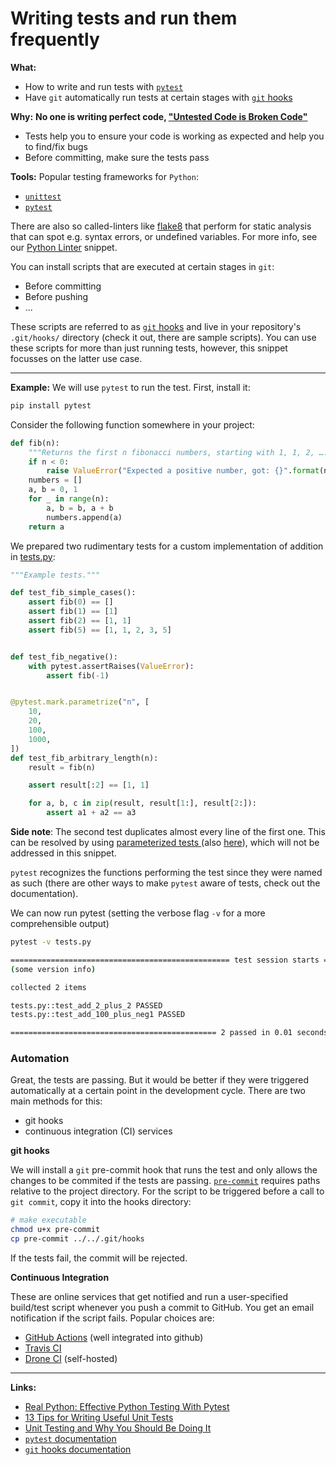 # Writing tests and run them frequently

**What:**

- How to write and run tests with [`pytest`](https://docs.pytest.org/en/latest/)
- Have `git` automatically run tests at certain stages with [`git` hooks](https://git-scm.com/book/en/v2/Customizing-Git-Git-Hooks)

**Why:**
**No one is writing perfect code, ["Untested Code is Broken Code"](https://plone.org/events/conferences/2007-naples/speakers/sessions/untested-code-is-broken-code)**

- Tests help you to ensure your code is working as expected and help you to find/fix bugs
- Before committing, make sure the tests pass

**Tools:** Popular testing frameworks for `Python`:

- [`unittest`](https://docs.python.org/3/library/unittest.html)
- [`pytest`](https://docs.pytest.org/en/latest/)

There are also so called-linters like [flake8](https://flake8.pycqa.org/en/latest/) that perform for static analysis that can spot e.g. syntax errors, or undefined variables. For more info, see our [Python Linter](https://github.com/f-dangel/swp-snippets/blob/master/06_python_linter/python_linter.md) snippet.

You can install scripts that are executed at certain stages in `git`:

- Before committing
- Before pushing
- ...

These scripts are referred to as [`git` hooks](https://git-scm.com/book/en/v2/Customizing-Git-Git-Hooks) and live in your repository's `.git/hooks/` directory (check it out, there are sample scripts). You can use these scripts for more than just running tests, however, this snippet focusses on the latter use case.

---

**Example:** We will use `pytest` to run the test. First, install it:
```bash
pip install pytest
```

Consider the following function somewhere in your project:

```python
def fib(n):
    """Returns the first n fibonacci numbers, starting with 1, 1, 2, …."""
    if n < 0:
        raise ValueError("Expected a positive number, got: {}".format(n))
    numbers = []
    a, b = 0, 1
    for _ in range(n):
        a, b = b, a + b
        numbers.append(a)
    return a
```

We prepared two rudimentary tests for a custom implementation of addition in [tests.py](tests.py):
```python
"""Example tests."""

def test_fib_simple_cases():
    assert fib(0) == []
    assert fib(1) == [1]
    assert fib(2) == [1, 1]
    assert fib(5) == [1, 1, 2, 3, 5]


def test_fib_negative():
    with pytest.assertRaises(ValueError):
        assert fib(-1)


@pytest.mark.parametrize("n", [
    10,
    20,
    100,
    1000,
])
def test_fib_arbitrary_length(n):
    result = fib(n)

    assert result[:2] == [1, 1]

    for a, b, c in zip(result, result[1:], result[2:]):
        assert a1 + a2 == a3
```
**Side note**: The second test duplicates almost every line of the first one. This can be resolved by using [ parameterized tests ](https://docs.pytest.org/en/stable/parametrize.html) (also [here](https://www.youtube.com/watch?v=2EGgtlf7BN0)), which will not be addressed in this snippet.

`pytest` recognizes the functions performing the test since they were named as such (there are other ways to make `pytest` aware of tests, check out the documentation).

We can now run pytest (setting the verbose flag `-v` for a more comprehensible output)
```bash
pytest -v tests.py
```
```bash
================================================= test session starts =================================================
(some version info)

collected 2 items

tests.py::test_add_2_plus_2 PASSED                                                                              [ 50%]
tests.py::test_add_100_plus_neg1 PASSED                                                                         [100%]

============================================== 2 passed in 0.01 seconds ===============================================
```

### Automation

Great, the tests are passing. But it would be better if they were triggered automatically at a certain point in the development cycle. There are two main methods for this:

- git hooks
- continuous integration (CI) services

**git hooks**

We will install a `git` pre-commit hook that runs the test and only allows the changes to be commited if the tests are passing. [`pre-commit`](pre-commit) requires paths relative to the project directory.
For the script to be triggered before a call to `git commit`, copy it into the hooks directory:
```bash
# make executable
chmod u+x pre-commit
cp pre-commit ../../.git/hooks
```

If the tests fail, the commit will be rejected.

**Continuous Integration**

These are online services that get notified and run a user-specified build/test script whenever you push a commit to GitHub. You get an email notification if the script fails. Popular choices are:

- [GitHub Actions](https://docs.github.com/en/free-pro-team@latest/actions) (well integrated into github)
- [Travis CI](https://travis-ci.org/)
- [Drone CI](https://www.drone.io/) (self-hosted)


---

**Links:**

- [Real Python: Effective Python Testing With Pytest](https://realpython.com/pytest-python-testing/?utm_source=realpython&utm_medium=rss)
- [13 Tips for Writing Useful Unit Tests](https://medium.com/better-programming/13-tips-for-writing-useful-unit-tests-ca20706b5368)
- [Unit Testing and Why You Should Be Doing It](https://medium.com/better-programming/unit-testing-and-why-you-should-be-doing-it-ab61407c53ce)
- [`pytest` documentation](https://docs.pytest.org/en/latest/)
- [`git` hooks documentation](https://git-scm.com/book/en/v2/Customizing-Git-Git-Hooks)
